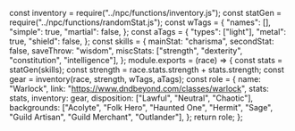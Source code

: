 const inventory = require("../npc/functions/inventory.js");
const statGen = require("../npc/functions/randomStat.js");
const wTags = {
	"names": [],
	"simple": true,
	"martial": false,
};
const aTags = {
	"types": ["light"],
	"metal": true,
	"shield": false,
};
const skills = {
	mainStat: "charisma",
	secondStat: false,
	saveThrow: "wisdom",
	miscStats: ["strength", "dexterity", "constitution", "intelligence"],
};
module.exports = (race) => {
	const stats = statGen(skills);
	const strength = race.stats.strength + stats.strength;
	const gear = inventory(race, strength, wTags, aTags);
	const role = {
		name: "Warlock",
		link: "https://www.dndbeyond.com/classes/warlock",
		stats: stats,
		inventory: gear,
		disposition: ["Lawful", "Neutral", "Chaotic"],
		backgrounds: ["Acolyte", "Folk Hero", "Haunted One", "Hermit", "Sage", "Guild Artisan", "Guild Merchant", "Outlander"],
	};
	return role;
};
